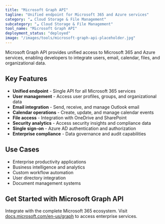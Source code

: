 ```yaml
---
title: "Microsoft Graph API"
tagline: "Unified endpoint for Microsoft 365 and Azure services"
category: "☁️ Cloud Storage & File Management"
subcategory: "☁️ Cloud Storage & File Management"
tool_name: "Microsoft Graph API"
deployment_status: "deployed"
image: "/images/tools/microsoft-graph-api-placeholder.jpg"
---
```

Microsoft Graph API provides unified access to Microsoft 365 and Azure services, enabling developers to integrate users, email, calendar, files, and organizational data.

## Key Features

- **Unified endpoint** - Single API for all Microsoft 365 services
- **User management** - Access user profiles, groups, and organizational data
- **Email integration** - Send, receive, and manage Outlook email
- **Calendar operations** - Create, update, and manage calendar events
- **File access** - Integration with OneDrive and SharePoint
- **Security analytics** - Access security insights and compliance data
- **Single sign-on** - Azure AD authentication and authorization
- **Enterprise compliance** - Data governance and audit capabilities

## Use Cases

- Enterprise productivity applications
- Business intelligence and analytics
- Custom workflow automation
- User directory integration
- Document management systems

## Get Started with Microsoft Graph API

Integrate with the complete Microsoft 365 ecosystem. Visit [docs.microsoft.com/en-us/graph](https://docs.microsoft.com/en-us/graph) to access enterprise services.